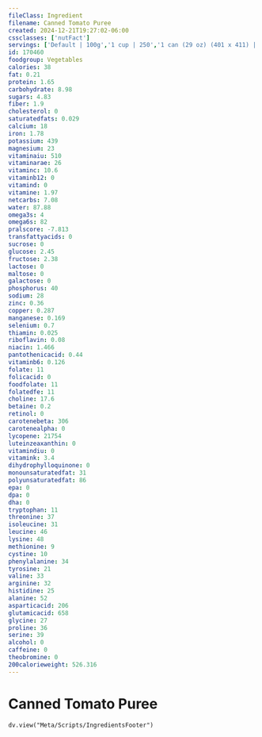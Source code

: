 ```yaml
---
fileClass: Ingredient
filename: Canned Tomato Puree
created: 2024-12-21T19:27:02-06:00
cssclasses: ['nutFact']
servings: ['Default | 100g','1 cup | 250','1 can (29 oz) (401 x 411) | 822']
id: 170460
foodgroup: Vegetables
calories: 38
fat: 0.21
protein: 1.65
carbohydrate: 8.98
sugars: 4.83
fiber: 1.9
cholesterol: 0
saturatedfats: 0.029
calcium: 18
iron: 1.78
potassium: 439
magnesium: 23
vitaminaiu: 510
vitaminarae: 26
vitaminc: 10.6
vitaminb12: 0
vitamind: 0
vitamine: 1.97
netcarbs: 7.08
water: 87.88
omega3s: 4
omega6s: 82
pralscore: -7.813
transfattyacids: 0
sucrose: 0
glucose: 2.45
fructose: 2.38
lactose: 0
maltose: 0
galactose: 0
phosphorus: 40
sodium: 28
zinc: 0.36
copper: 0.287
manganese: 0.169
selenium: 0.7
thiamin: 0.025
riboflavin: 0.08
niacin: 1.466
pantothenicacid: 0.44
vitaminb6: 0.126
folate: 11
folicacid: 0
foodfolate: 11
folatedfe: 11
choline: 17.6
betaine: 0.2
retinol: 0
carotenebeta: 306
carotenealpha: 0
lycopene: 21754
luteinzeaxanthin: 0
vitamindiu: 0
vitamink: 3.4
dihydrophylloquinone: 0
monounsaturatedfat: 31
polyunsaturatedfat: 86
epa: 0
dpa: 0
dha: 0
tryptophan: 11
threonine: 37
isoleucine: 31
leucine: 46
lysine: 48
methionine: 9
cystine: 10
phenylalanine: 34
tyrosine: 21
valine: 33
arginine: 32
histidine: 25
alanine: 52
asparticacid: 206
glutamicacid: 658
glycine: 27
proline: 36
serine: 39
alcohol: 0
caffeine: 0
theobromine: 0
200calorieweight: 526.316
---
```


# Canned Tomato Puree

```dataviewjs
dv.view("Meta/Scripts/IngredientsFooter")
```